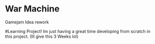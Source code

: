 # War Machine
 Gamejam Idea rework


 #Learning Project!
  Im just having a great time developing from scratch in this project. (Ill give this 3 Weeks lol)
